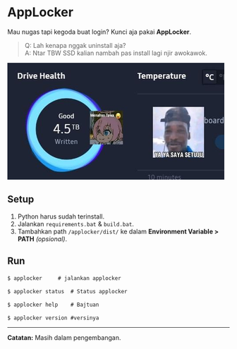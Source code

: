 # AppLocker

Mau nugas tapi kegoda buat login? Kunci aja pakai **AppLocker**.

> Q: Lah kenapa nggak uninstall aja?  
> A: Ntar TBW SSD kalian nambah pas install lagi njir awokawok.

![alt text](image.png)

<!-- AppLocker bantu kamu tetap fokus dengan cara memblokir aplikasi tertentu selama waktu yang kamu tentukan. Cocok buat mahasiswa yang butuh mode "NO DISTRACTION" tapi nggak mau uninstall game kesayangan 😎. -->

## Setup
1. Python harus sudah terinstall.
2. Jalankan `requirements.bat` & `build.bat`.
3. Tambahkan path `/applocker/dist/` ke dalam **Environment Variable > PATH** _(opsional)_.

## Run
```
$ applocker     # jalankan applocker
```
```
$ applocker status  # Status applocker
```
```
$ applocker help    # Bajtuan
```
```
$ applocker version #versinya
```
---
**Catatan:** Masih dalam pengembangan.
